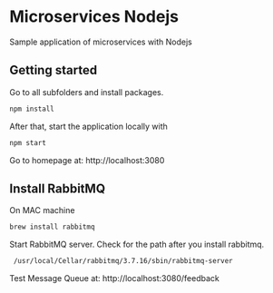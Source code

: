 # Microservices Nodejs

Sample application of microservices with Nodejs

## Getting started

Go to all subfolders and install packages. 

```sh
npm install
```

After that, start the application locally with

```sh
npm start
```

Go to homepage at: http://localhost:3080

## Install RabbitMQ

On MAC machine

```sh
brew install rabbitmq
```

Start RabbitMQ server. Check for the path after you install rabbitmq.

```sh
 /usr/local/Cellar/rabbitmq/3.7.16/sbin/rabbitmq-server 
```

Test Message Queue at: http://localhost:3080/feedback
